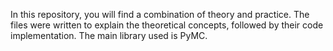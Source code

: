 In this repository, you will find a combination of theory and practice. The files were written to explain the theoretical concepts, followed by their code implementation. The main library used is PyMC.
